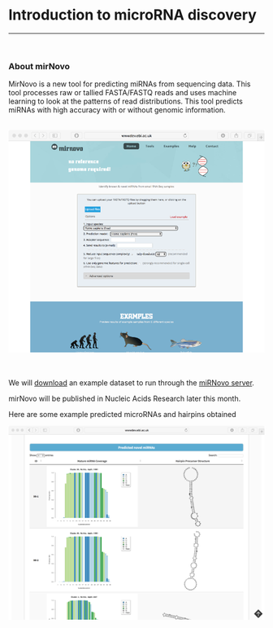 <!DOCTYPE HTML PUBLIC "-//W3C//DTD HTML 4.0 Transitional//EN">
<?php include ("../header_int.php"); ?>

<H1>Introduction to microRNA discovery</H1>
<HR>
<br>

<H3>About mirNovo</H3>
<p>MirNovo is a new tool for predicting miRNAs from sequencing data. This tool processes raw or tallied FASTA/FASTQ
reads and uses machine learning to look at the patterns of read distributions. This tool predicts miRNAs with high accuracy with or without genomic information.</p>
<br>
<img src="mirnovo.jpg" width="600"><br>
<BR><BR>
<p>We will <a href="data">download</a> an example dataset to run through the  <a href="http://wwwdev.ebi.ac.uk/enright-dev/mirnovo/">miRNovo server</a>.</p>
mirNovo will be published in Nucleic Acids Research later this month.

<br>
<p>Here are some example predicted microRNAs and hairpins obtained</p>
<img src="mirnovo_novel.png" width="600">
</body>
</html>
